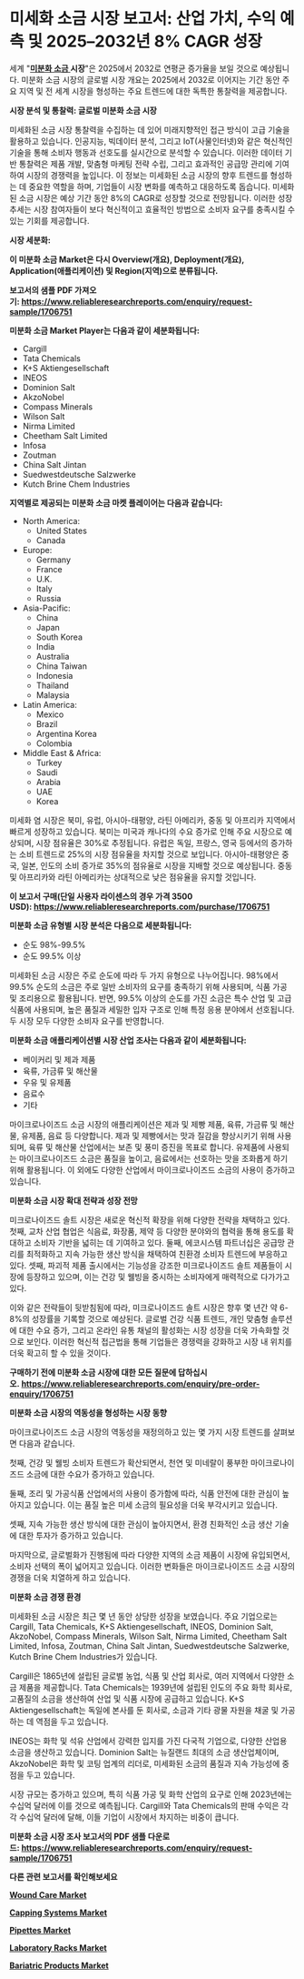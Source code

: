 <p><h1>미세화 소금 시장 보고서: 산업 가치, 수익 예측 및 2025–2032년 8% CAGR 성장</h1></p><p>세계 "<strong><a href="https://www.reliableresearchreports.com/micronized-salt-r1706751?utm_campaign=105&utm_medium=8&utm_source=Github&utm_content=ia&utm_term=06032025&utm_id=micronized-salt">미분화 소금&nbsp;</a></strong><strong>시장</strong>"은 2025에서 2032로 연평균 증가율을 보일 것으로 예상됩니다. 미분화 소금 시장의 글로벌 시장 개요는 2025에서 2032로 이어지는 기간 동안 주요 지역 및 전 세계 시장을 형성하는 주요 트렌드에 대한 독특한 통찰력을 제공합니다.</p>
<p><strong>시장 분석 및 통찰력: 글로벌 미분화 소금 시장</strong></p>
<p><p>미세화된 소금 시장 통찰력을 수집하는 데 있어 미래지향적인 접근 방식이 고급 기술을 활용하고 있습니다. 인공지능, 빅데이터 분석, 그리고 IoT(사물인터넷)와 같은 혁신적인 기술을 통해 소비자 행동과 선호도를 실시간으로 분석할 수 있습니다. 이러한 데이터 기반 통찰력은 제품 개발, 맞춤형 마케팅 전략 수립, 그리고 효과적인 공급망 관리에 기여하여 시장의 경쟁력을 높입니다. 이 정보는 미세화된 소금 시장의 향후 트렌드를 형성하는 데 중요한 역할을 하며, 기업들이 시장 변화를 예측하고 대응하도록 돕습니다. 미세화된 소금 시장은 예상 기간 동안 8%의 CAGR로 성장할 것으로 전망됩니다. 이러한 성장 추세는 시장 참여자들이 보다 혁신적이고 효율적인 방법으로 소비자 요구를 충족시킬 수 있는 기회를 제공합니다.</p><a href="%7CAUTHORITHY_DOMAIN_URL%7C?utm_campaign=105&utm_medium=8&utm_source=Github&utm_content=ia&utm_term=06032025&utm_id=micronized-salt"></a></p>
<p><strong>시장 세분화:</strong></p>
<p><strong>이 미분화 소금 Market은 다시 Overview(개요), Deployment(개요), Application(애플리케이션) 및 Region(지역)으로 분류됩니다.</strong></p>
<p><strong>보고서의 샘플 PDF 가져오기:&nbsp;<a href="https://www.reliableresearchreports.com/enquiry/request-sample/1706751?utm_campaign=105&utm_medium=8&utm_source=Github&utm_content=ia&utm_term=06032025&utm_id=micronized-salt">https://www.reliableresearchreports.com/enquiry/request-sample/1706751</a></strong><strong></strong></p>
<p><strong>미분화 소금 Market Player는 다음과 같이 세분화됩니다:</strong></p>
<p><ul><li>Cargill</li><li>Tata Chemicals</li><li>K+S Aktiengesellschaft</li><li>INEOS</li><li>Dominion Salt</li><li>AkzoNobel</li><li>Compass Minerals</li><li>Wilson Salt</li><li>Nirma Limited</li><li>Cheetham Salt Limited</li><li>Infosa</li><li>Zoutman</li><li>China Salt Jintan</li><li>Suedwestdeutsche Salzwerke</li><li>Kutch Brine Chem Industries</li></ul></p>
<p><strong>지역별로 제공되는 미분화 소금 마켓 플레이어는 다음과 같습니다:</strong></p>
<p><ul>
    <li>
        North America:
        <ul>
            <li>United States</li>
            <li>Canada</li>
        </ul>
    </li>
    <li>
        Europe:
        <ul>
            <li>Germany</li>
            <li>France</li>
            <li>U.K.</li>
            <li>Italy</li>
            <li>Russia</li>
        </ul>
    </li>
    <li>
        Asia-Pacific:
        <ul>
            <li>China</li>
            <li>Japan</li>
            <li>South Korea</li>
            <li>India</li>
            <li>Australia</li>
            <li>China Taiwan</li>
            <li>Indonesia</li>
            <li>Thailand</li>
            <li>Malaysia</li>
        </ul>
    </li>
    <li>
        Latin America:
        <ul>
            <li>Mexico</li>
            <li>Brazil</li>
            <li>Argentina Korea</li>
            <li>Colombia</li>
        </ul>
    </li>
    <li>
        Middle East & Africa:
        <ul>
            <li>Turkey</li>
            <li>Saudi</li>
            <li>Arabia</li>
            <li>UAE</li>
            <li>Korea</li>
        </ul>
    </li>
    </ul></p>
<p><p>미세화 염 시장은 북미, 유럽, 아시아-태평양, 라틴 아메리카, 중동 및 아프리카 지역에서 빠르게 성장하고 있습니다. 북미는 미국과 캐나다의 수요 증가로 인해 주요 시장으로 예상되며, 시장 점유율은 30%로 추정됩니다. 유럽은 독일, 프랑스, 영국 등에서의 증가하는 소비 트렌드로 25%의 시장 점유율을 차지할 것으로 보입니다. 아시아-태평양은 중국, 일본, 인도의 소비 증가로 35%의 점유율로 시장을 지배할 것으로 예상됩니다. 중동 및 아프리카와 라틴 아메리카는 상대적으로 낮은 점유율을 유지할 것입니다.</p></p>
<p><strong>이 보고서 구매(단일 사용자 라이센스의 경우 가격 3500 USD):&nbsp;<a href="https://www.reliableresearchreports.com/purchase/1706751?utm_campaign=105&utm_medium=8&utm_source=Github&utm_content=ia&utm_term=06032025&utm_id=micronized-salt">https://www.reliableresearchreports.com/purchase/1706751</a></strong></p>
<p><strong>미분화 소금 유형별 시장 분석은 다음으로 세분화됩니다:</strong></p>
<p><ul><li>순도 98%-99.5%</li><li>순도 99.5% 이상</li></ul></p>
<p><p>미세화된 소금 시장은 주로 순도에 따라 두 가지 유형으로 나누어집니다. 98%에서 99.5% 순도의 소금은 주로 일반 소비자의 요구를 충족하기 위해 사용되며, 식품 가공 및 조리용으로 활용됩니다. 반면, 99.5% 이상의 순도를 가진 소금은 특수 산업 및 고급 식품에 사용되며, 높은 품질과 세밀한 입자 구조로 인해 특정 응용 분야에서 선호됩니다. 두 시장 모두 다양한 소비자 요구를 반영합니다.</p></p>
<p><strong>미분화 소금 애플리케이션별 시장 산업 조사는 다음과 같이 세분화됩니다:</strong></p>
<p><ul><li>베이커리 및 제과 제품</li><li>육류, 가금류 및 해산물</li><li>우유 및 유제품</li><li>음료수</li><li>기타</li></ul></p>
<p><p>마이크로나이즈드 소금 시장의 애플리케이션은 제과 및 제빵 제품, 육류, 가금류 및 해산물, 유제품, 음료 등 다양합니다. 제과 및 제빵에서는 맛과 질감을 향상시키기 위해 사용되며, 육류 및 해산물 산업에서는 보존 및 풍미 증진을 목표로 합니다. 유제품에 사용되는 마이크로나이즈드 소금은 품질을 높이고, 음료에서는 선호하는 맛을 조화롭게 하기 위해 활용됩니다. 이 외에도 다양한 산업에서 마이크로나이즈드 소금의 사용이 증가하고 있습니다.</p></p>
<p><strong>미분화 소금 시장 확대 전략과 성장 전망</strong></p>
<p><p>미크로나이즈드 솔트 시장은 새로운 혁신적 확장을 위해 다양한 전략을 채택하고 있다. 첫째, 교차 산업 협업은 식음료, 화장품, 제약 등 다양한 분야와의 협력을 통해 용도를 확대하고 소비자 기반을 넓히는 데 기여하고 있다. 둘째, 에코시스템 파트너십은 공급망 관리를 최적화하고 지속 가능한 생산 방식을 채택하여 친환경 소비자 트렌드에 부응하고 있다. 셋째, 파괴적 제품 출시에서는 기능성을 강조한 미크로나이즈드 솔트 제품들이 시장에 등장하고 있으며, 이는 건강 및 웰빙을 중시하는 소비자에게 매력적으로 다가가고 있다.</p><p>이와 같은 전략들이 뒷받침됨에 따라, 미크로나이즈드 솔트 시장은 향후 몇 년간 약 6-8%의 성장률을 기록할 것으로 예상된다. 글로벌 건강 식품 트렌드, 개인 맞춤형 솔루션에 대한 수요 증가, 그리고 온라인 유통 채널의 활성화는 시장 성장을 더욱 가속화할 것으로 보인다. 이러한 혁신적 접근법을 통해 기업들은 경쟁력을 강화하고 시장 내 위치를 더욱 확고히 할 수 있을 것이다.</p></p>
<p><strong>구매하기 전에 미분화 소금 시장에 대한 모든 질문에 답하십시오.&nbsp;<a href="https://www.reliableresearchreports.com/enquiry/pre-order-enquiry/1706751?utm_campaign=105&utm_medium=8&utm_source=Github&utm_content=ia&utm_term=06032025&utm_id=micronized-salt">https://www.reliableresearchreports.com/enquiry/pre-order-enquiry/1706751</a></strong><strong></strong></p>
<p><strong>미분화 소금 시장의 역동성을 형성하는 시장 동향</strong></p>
<p><p>마이크로나이즈드 소금 시장의 역동성을 재정의하고 있는 몇 가지 시장 트렌드를 살펴보면 다음과 같습니다. </p><p>첫째, 건강 및 웰빙 소비자 트렌드가 확산되면서, 천연 및 미네랄이 풍부한 마이크로나이즈드 소금에 대한 수요가 증가하고 있습니다. </p><p>둘째, 조리 및 가공식품 산업에서의 사용이 증가함에 따라, 식품 안전에 대한 관심이 높아지고 있습니다. 이는 품질 높은 미세 소금의 필요성을 더욱 부각시키고 있습니다. </p><p>셋째, 지속 가능한 생산 방식에 대한 관심이 높아지면서, 환경 친화적인 소금 생산 기술에 대한 투자가 증가하고 있습니다. </p><p>마지막으로, 글로벌화가 진행됨에 따라 다양한 지역의 소금 제품이 시장에 유입되면서, 소비자 선택의 폭이 넓어지고 있습니다. 이러한 변화들은 마이크로나이즈드 소금 시장의 경쟁을 더욱 치열하게 하고 있습니다.</p></p>
<p><strong>미분화 소금 경쟁 환경</strong></p>
<p><p>미세화된 소금 시장은 최근 몇 년 동안 상당한 성장을 보였습니다. 주요 기업으로는 Cargill, Tata Chemicals, K+S Aktiengesellschaft, INEOS, Dominion Salt, AkzoNobel, Compass Minerals, Wilson Salt, Nirma Limited, Cheetham Salt Limited, Infosa, Zoutman, China Salt Jintan, Suedwestdeutsche Salzwerke, Kutch Brine Chem Industries가 있습니다.</p><p>Cargill은 1865년에 설립된 글로벌 농업, 식품 및 산업 회사로, 여러 지역에서 다양한 소금 제품을 제공합니다. Tata Chemicals는 1939년에 설립된 인도의 주요 화학 회사로, 고품질의 소금을 생산하여 산업 및 식품 시장에 공급하고 있습니다. K+S Aktiengesellschaft는 독일에 본사를 둔 회사로, 소금과 기타 광물 자원을 채굴 및 가공하는 데 역점을 두고 있습니다.</p><p>INEOS는 화학 및 석유 산업에서 강력한 입지를 가진 다국적 기업으로, 다양한 산업용 소금을 생산하고 있습니다. Dominion Salt는 뉴질랜드 최대의 소금 생산업체이며, AkzoNobel은 화학 및 코팅 업계의 리더로, 미세화된 소금의 품질과 지속 가능성에 중점을 두고 있습니다.</p><p>시장 규모는 증가하고 있으며, 특히 식품 가공 및 화학 산업의 요구로 인해 2023년에는 수십억 달러에 이를 것으로 예측됩니다. Cargill와 Tata Chemicals의 판매 수익은 각각 수십억 달러에 달해, 이들 기업이 시장에서 차지하는 비중이 큽니다.</p></p>
<p><strong>미분화 소금 시장 조사 보고서의 PDF 샘플 다운로드:&nbsp;<a href="https://www.reliableresearchreports.com/enquiry/request-sample/1706751?utm_campaign=105&utm_medium=8&utm_source=Github&utm_content=ia&utm_term=06032025&utm_id=micronized-salt">https://www.reliableresearchreports.com/enquiry/request-sample/1706751</a></strong></p>
<p><strong></strong></p>
<p><strong></strong></p>
<p><strong></strong></p>
<p><strong></strong></p>
<p><strong>다른 관련 보고서를 확인해보세요</strong></p>
<p><strong><p><a href="https://github.com/boyertrull4r/Market-Research-Report-List-1/blob/main/wound-care-market.md?utm_campaign=105&utm_medium=8&utm_source=Github&utm_content=ia&utm_term=06032025&utm_id=micronized-salt">Wound Care Market</a></p><p><a href="https://github.com/duscarajlha/Market-Research-Report-List-1/blob/main/capping-systems-market.md?utm_campaign=105&utm_medium=8&utm_source=Github&utm_content=ia&utm_term=06032025&utm_id=micronized-salt">Capping Systems Market</a></p><p><a href="https://github.com/lillybosakoi/Market-Research-Report-List-1/blob/main/pipettes-market.md?utm_campaign=105&utm_medium=8&utm_source=Github&utm_content=ia&utm_term=06032025&utm_id=micronized-salt">Pipettes Market</a></p><p><a href="https://github.com/joshuagarcia509/Market-Research-Report-List-1/blob/main/laboratory-racks-market.md?utm_campaign=105&utm_medium=8&utm_source=Github&utm_content=ia&utm_term=06032025&utm_id=micronized-salt">Laboratory Racks Market</a></p><p><a href="https://github.com/siertnamba7u/Market-Research-Report-List-1/blob/main/bariatric-products-market.md?utm_campaign=105&utm_medium=8&utm_source=Github&utm_content=ia&utm_term=06032025&utm_id=micronized-salt">Bariatric Products Market</a></p></strong></p>